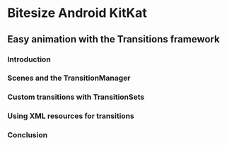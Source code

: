 # Bitesize Android KitKat

## Easy animation with the Transitions framework

### Introduction


### Scenes and the TransitionManager


### Custom transitions with TransitionSets


### Using XML resources for transitions


### Conclusion
